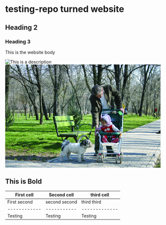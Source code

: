 # testing-repo turned website
## Heading 2
### Heading 3

This is the website body

![This is a description](https://upload.wikimedia.org/wikipedia/en/2/25/Channel_digital_image_CMYK_color.jpg)
![The same image](this.jpg)

**This is Bold**
----------

|First cell |Second cell|third cell|
|-----------|-----------|----------|
|First second|second second|third third|
|------------|-----------|-------------|
|Testing|Testing|Testing|
